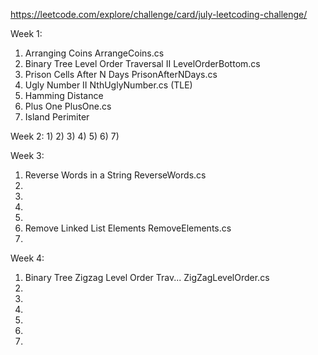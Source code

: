 https://leetcode.com/explore/challenge/card/july-leetcoding-challenge/

Week 1:
1) Arranging Coins                          ArrangeCoins.cs
2) Binary Tree Level Order Traversal II     LevelOrderBottom.cs
3) Prison Cells After N Days                PrisonAfterNDays.cs
4) Ugly Number II                           NthUglyNumber.cs (TLE)
5) Hamming Distance
6) Plus One                                 PlusOne.cs
7) Island Perimiter

Week 2:
1)
2)
3)
4)
5)
6)
7)

Week 3:
1) Reverse Words in a String                ReverseWords.cs
2)
3)
4)
5)
6) Remove Linked List Elements              RemoveElements.cs
7)

Week 4:
1) Binary Tree Zigzag Level Order Trav...   ZigZagLevelOrder.cs
2)
3)
4)
5)
6)
7)